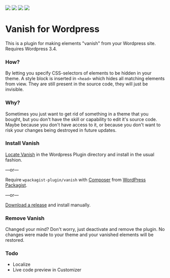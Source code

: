 ![](https://img.shields.io/wordpress/v/vanish.svg)
![](https://img.shields.io/wordpress/plugin/v/vanish.svg)
![](https://img.shields.io/wordpress/plugin/r/vanish.svg)
![](https://img.shields.io/wordpress/plugin/dt/vanish.svg)

# Vanish for Wordpress

This is a plugin for making elements "vanish" from your Wordpress site. Requires Wordpress 3.4.

### How?

By letting you specify CSS-selectors of elements to be hidden in your theme. A style block is inserted in `<head>` which hides all matching elements from view. They are still present in the source code, they will just be invisible.

### Why?

Sometimes you just want to get rid of something in a theme that you bought, but you don't have the skill or capability to edit it's source code. Maybe because you don't have access to it, or because you don't want to risk your changes being destroyed in future updates.

### Install Vanish

[Locate Vanish](https://wordpress.org/plugins/vanish/) in the Wordpress Plugin directory and install in the usual fashion.

—or—

Require `wpackagist-plugin/vanish` with [Composer](https://getcomposer.org/) from [WordPress Packagist](http://wpackagist.org/).

—or—

[Download a release](https://github.com/frebro/wp-vanish/releases) and install manually.

### Remove Vanish

Changed your mind? Don't worry, just deactivate and remove the plugin. No changes were made to your theme and your vanished elements will be restored.

### Todo

- Localize
- Live code preview in Customizer

